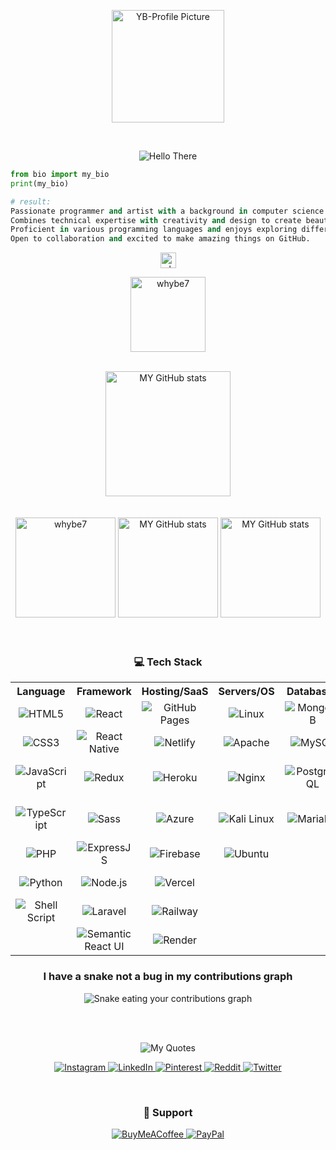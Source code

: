 <p align="center"/>
<img align="center" src="https://user-images.githubusercontent.com/95445743/235520109-9a4e7bd5-41e3-4ed0-8003-4b4b15ae4246.png" alt="YB-Profile Picture" height="180px"/> 
</p>
<br>

<p align="center"><img align="center" src="https://readme-typing-svg.demolab.com/?color=fe428e&center=true&lines=Hello%20There;I%27m+whybe+for+short+just+'YB'" alt="Hello There"/></p>

```python
from bio import my_bio
print(my_bio)

# result:
Passionate programmer and artist with a background in computer science and fine arts.
Combines technical expertise with creativity and design to create beautiful things both in code and on paper.
Proficient in various programming languages and enjoys exploring different mediums and styles of art.
Open to collaboration and excited to make amazing things on GitHub.
```
<p align="center"> <img align="center" height="25px" src="https://komarev.com/ghpvc/?username=whybe7&label=Profile%20views&color=d6094e&style=for-the-badge" alt="whybe7" /> </p>

<p align="center"/>
<img align="center" src="https://github-profile-trophy.vercel.app/?username=whybe7&theme=radical&row=1&column=7&no-frame=true" alt="whybe7" height="120px"/> 
</p>
<br>

<div width="100%" align="center"/>
    <img height="200px"
       src="https://github-readme-streak-stats.herokuapp.com/?user=whybe7&theme=transparent&hide_border=false" alt="MY GitHub stats"/>
</div>
<br>
<br>

<div width="100%" align="center"/>
  <img height="160px"
       src="https://github-readme-stats.vercel.app/api/top-langs?username=whybe7&show_icons=true&locale=en&layout=compact&theme=transparent" alt="whybe7" />
  <img height="160px"
       src="https://github-readme-stats.vercel.app/api?username=whybe7&theme=transparent&hide_border=false&include_all_commits=true&count_private=true" alt="MY GitHub stats"/>
  <img height="160px"
       src="https://gtce.itsvg.in/api?username=vvhybe7&theme=transparent&hide_border=false&include_all_commits=true&count_private=true" alt="MY GitHub stats"/>
</div>
<br>
<br>

<h3 align="center">💻 Tech Stack</h3>

<table align="center">
        <tr>
            <th>Language</th>
            <th>Framework</th>
            <th>Hosting/SaaS</th>
            <th>Servers/OS</th>
            <th>Databases</th>
            <th>Design</th>
            <th>Others</th>
        </tr>
        <tr>
            <!-- HTML5 -->
            <td align="center"><img src="https://img.shields.io/badge/html5-%23E34F26.svg?style=flat-square&logo=html5&logoColor=white" alt="HTML5"/></td>
            <!-- React -->
            <td align="center"><img src="https://img.shields.io/badge/react-%2320232a.svg?style=flat-square&logo=react&logoColor=%2361DAFB" alt="React"/></td>
            <!-- GitHub Pages -->
            <td align="center"><img src="https://img.shields.io/badge/github_pages-%23327FC7.svg?style=flat-square&logo=github&logoColor=white" alt="GitHub Pages"/></td>
            <!-- Linux -->
            <td align="center"><img src="https://img.shields.io/badge/linux-%23FCC624.svg?style=flat-square&logo=linux&logoColor=black" alt="Linux"/></td>
            <!-- MongoDB -->
            <td align="center"><img src="https://img.shields.io/badge/mongodb-%2347A248.svg?style=flat-square&logo=mongodb&logoColor=white" alt="MongoDB"/></td>
            <!-- Adobe Illustrator -->
            <td align="center"><img src="https://img.shields.io/badge/adobe_illustrator-%23FF9A00.svg?style=flat-square&logo=adobe-illustrator&logoColor=white" alt="Adobe Illustrator"/></td>
            <!-- GitLab -->
            <td align="center"><img src="https://img.shields.io/badge/gitlab-%23181717.svg?style=flat-square&logo=gitlab&logoColor=white" alt="GitLab"/></td>
        </tr>
        <tr>
            <!-- CSS3 -->
            <td align="center"><img src="https://img.shields.io/badge/css3-%231572B6.svg?style=flat-square&logo=css3&logoColor=white" alt="CSS3"/></td>
            <!-- React Native -->
            <td align="center"><img src="https://img.shields.io/badge/react_native-%2320232a.svg?style=flat-square&logo=react&logoColor=%2361DAFB" alt="React Native"/></td>
            <!-- Netlify -->
            <td align="center"><img src="https://img.shields.io/badge/netlify-%23000000.svg?style=flat-square&logo=netlify&logoColor=white" alt="Netlify"/></td>
            <!-- Apache -->
            <td align="center"><img src="https://img.shields.io/badge/apache-%23D42029.svg?style=flat-square&logo=apache&logoColor=white" alt="Apache"/></td>
            <!-- MySQL -->
            <td align="center"><img src="https://img.shields.io/badge/mysql-%2300f.svg?style=flat-square&logo=mysql&logoColor=white" alt="MySQL"/></td>
            <!-- Adobe Photoshop -->
            <td align="center"><img src="https://img.shields.io/badge/adobe_photoshop-%2331A8FF.svg?style=flat-square&logo=adobe-photoshop&logoColor=white" alt="Adobe Photoshop"/></td>
            <!-- Docker -->
            <td align="center"><img src="https://img.shields.io/badge/docker-%230db7ed.svg?style=flat-square&logo=docker&logoColor=white" alt="Docker"/></td>
        </tr>
        <tr>
            <!-- JavaScript -->
            <td align="center"><img src="https://img.shields.io/badge/javascript-%23323330.svg?style=flat-square&logo=javascript&logoColor=%23F7DF1E" alt="JavaScript"/></td>
            <!-- Redux -->
            <td align="center"><img src="https://img.shields.io/badge/redux-%23593d88.svg?style=flat-square&logo=redux&logoColor=white" alt="Redux"/></td>
            <!-- Heroku -->
            <td align="center"><img src="https://img.shields.io/badge/heroku-%23430098.svg?style=flat-square&logo=heroku&logoColor=white" alt="Heroku"/></td>
            <!-- Nginx -->
            <td align="center"><img src="https://img.shields.io/badge/nginx-%23009639.svg?style=flat-square&logo=nginx&logoColor=white" alt="Nginx"/></td>
            <!-- PostgreSQL -->
            <td align="center"><img src="https://img.shields.io/badge/postgresql-%23316192.svg?style=flat-square&logo=postgresql&logoColor=white" alt="PostgreSQL"/></td>
            <!-- Adobe Premiere Pro -->
            <td align="center"><img src="https://img.shields.io/badge/adobe_premiere_pro-%23EA77FF.svg?style=flat-square&logo=adobe-premiere-pro&logoColor=white" alt="Adobe Premiere Pro"/></td>
            <!-- Kubernetes -->
            <td align="center"><img src="https://img.shields.io/badge/kubernetes-%23326ce5.svg?style=flat-square&logo=kubernetes&logoColor=white" alt="Kubernetes"/></td>
        </tr>
        <tr>
            <!-- TypeScript -->
            <td align="center"><img src="https://img.shields.io/badge/typescript-%23007ACC.svg?style=flat-square&logo=typescript&logoColor=white" alt="TypeScript"/></td>
            <!-- Sass -->
            <td align="center"><img src="https://img.shields.io/badge/sass-%23CC6699.svg?style=flat-square&logo=sass&logoColor=white" alt="Sass"/></td>
            <!-- Azure -->
            <td align="center"><img src="https://img.shields.io/badge/azure-%230072C6.svg?style=flat-square&logo=azure-devops&logoColor=white" alt="Azure"/></td>
            <!-- Kali Linux -->
            <td align="center"><img src="https://img.shields.io/badge/kali_linux-%231A1A1A.svg?style=flat-square&logo=kali-linux&logoColor=white" alt="Kali Linux"/></td>
            <!-- MariaDB -->
            <td align="center"><img src="https://img.shields.io/badge/mariadb-%2300f.svg?style=flat-square&logo=mariadb&logoColor=white" alt="MariaDB"/></td>
            <!-- Adobe After Effects -->
            <td align="center"><img src="https://img.shields.io/badge/adobe_after_effects-%23FF9999.svg?style=flat-square&logo=adobe-after-effects&logoColor=white" alt="Adobe After Effects"/>               </td>
            <!-- NPM -->
            <td align="center"><img src="https://img.shields.io/badge/npm-%23000000.svg?style=flat-square&logo=npm&logoColor=white" alt="NPM"/></td>
        </tr>
        <tr>
            <!-- PHP -->
            <td align="center"><img src="https://img.shields.io/badge/php-%23777BB4.svg?style=flat-square&logo=php&logoColor=white" alt="PHP"/></td>
            <!-- Express -->
            <td align="center"><img src="https://img.shields.io/badge/express.js-%23404d59.svg?style=flat-square&logo=express&logoColor=%2361DAFB" alt="ExpressJS"/></td>
            <!-- Firebase -->
            <td align="center"><img src="https://img.shields.io/badge/firebase-%23039BE5.svg?style=flat-square&logo=firebase" alt="Firebase"/></td>
            <!-- Ubuntu -->
            <td align="center"><img src="https://img.shields.io/badge/ubuntu-%23E95420.svg?style=flat-square&logo=ubuntu&logoColor=white" alt="Ubuntu"/></td>
            <!-- Null -->
            <td></td>
            <!-- Figma -->
            <td align="center"><img src="https://img.shields.io/badge/figma-%23F24E1E.svg?style=flat-square&logo=figma&logoColor=white" alt="Figma"/></td>
            <!-- Yarn -->
            <td align="center"><img src="https://img.shields.io/badge/yarn-%232187B6.svg?style=flat-square&logo=yarn&logoColor=white" alt="Yarn"/></td>
        </tr>
        <tr>
            <!-- Python -->
            <td align="center"><img src="https://img.shields.io/badge/python-%2314354C.svg?style=flat-square&logo=python&logoColor=white" alt="Python"/></td>
            <!-- Node.js -->
            <td align="center"><img src="https://img.shields.io/badge/node.js-%2343853D.svg?style=flat-square&logo=node.js&logoColor=white" alt="Node.js"/></td>
            <!-- Vercel -->
            <td align="center"><img src="https://img.shields.io/badge/vercel-%23000000.svg?style=flat-square&logo=vercel&logoColor=white" alt="Vercel"/></td>
            <!-- NULL -->
            <td></td>
            <!-- NULL -->
            <td></td>
            <!-- Canva -->
            <td align="center"><img src="https://img.shields.io/badge/canva-%2300C4CC.svg?style=flat-square&logo=canva&logoColor=white" alt="Canva"/></td>
            <!-- Markdown -->
            <td align="center"><img src="https://img.shields.io/badge/markdown-%23000000.svg?style=flat-square&logo=markdown&logoColor=white" alt="Markdown"/></td>
        </tr>
        <tr>
            <!-- Shell Script -->
            <td align="center"><img src="https://img.shields.io/badge/shell_script-%23121011.svg?style=flat-square&logo=gnu-bash&logoColor=white" alt="Shell Script"/></td>
            <!-- Laravel -->
            <td align="center"><img src="https://img.shields.io/badge/laravel-%23FF2D20.svg?style=flat-square&logo=laravel&logoColor=white" alt="Laravel"/></td>
            <!-- railway -->
            <td align="center"><img src="https://img.shields.io/badge/railway-%23000000.svg?style=flat-square&logo=railway&logoColor=white" alt="Railway"/></td>
            <!-- NULL -->
            <td></td>
            <!-- NULL -->
            <td></td>
            <!-- NULL -->
            <td></td>
            <!-- Postman -->
            <td align="center"><img src="https://img.shields.io/badge/postman-%23FF6C37.svg?style=flat-square&logo=postman&logoColor=white" alt="Postman"/></td>
        </tr>
        <tr>
            <!-- NULL -->
            <td></td>
            <!-- Semantic React UI -->
            <td align="center"><img src="https://img.shields.io/badge/semantic--ui--react-%23535C6E.svg?style=flat-square&logo=semantic-ui-react&logoColor=white" alt="Semantic React UI"/></td>
            <!-- render -->
            <td align="center"><img src="https://img.shields.io/badge/render-%23000000.svg?style=flat-square&logo=render&logoColor=white" alt="Render"/></td>
            <!-- NULL -->
            <td></td>
            <!-- NULL -->
            <td></td>
            <!-- Dribbble -->
            <td align="center"><img src="https://img.shields.io/badge/Dribbble-EA4C89?style=flat-square&logo=dribbble&logoColor=white" alt="Dribbble"/></td>
            <!-- GIT -->
            <td align="center"><img src="https://img.shields.io/badge/git-%23EE3000.svg?style=flat-square&logo=git&logoColor=white" alt="GIT"/></td>
        </tr>
</table> 

<h3 align="center">I have a snake not a bug in my contributions graph</h3>

<p align="center"><img align="center" src="https://github.com/whybe7/whybe7/blob/output/github-contribution-grid-snake.svg" alt="Snake eating your contributions graph" /></p>
<br>
<br>
<p align="center"><img align="center" src="https://readme-typing-svg.demolab.com/?color=0e75b6&center=true&lines=The+Long+is+boring;but+the+Short+is+simple." alt="My Quotes"/></p>
<p align="center">
  <a href="https://instagram.com/vvhybe7">
    <img src="https://img.shields.io/badge/Instagram-%23E4405F.svg?logo=Instagram&logoColor=white" alt="Instagram"/>
  </a>
  <a href="https://linkedin.com/in/yassinebouba">
    <img src="https://img.shields.io/badge/LinkedIn-%230077B5.svg?logo=linkedin&logoColor=white" alt="LinkedIn"/>
  </a>
  <a href="https://pinterest.com/whybe7">
    <img src="https://img.shields.io/badge/Pinterest-%23E60023.svg?logo=Pinterest&logoColor=white" alt="Pinterest"/>
  </a>
  <a href="https://reddit.com/user/whybe7">
    <img src="https://img.shields.io/badge/Reddit-%23FF4500.svg?logo=Reddit&logoColor=white" alt="Reddit"/>
  </a>
  <a href="https://twitter.com/vvhybe7">
    <img src="https://img.shields.io/badge/Twitter-%231DA1F2.svg?logo=Twitter&logoColor=white" alt="Twitter"/>
  </a>
</p>
<br>

<h3 align="center">🍩 Support</h3>
<p align="center">
  <a href="https://buymeacoffee.com/whybe">
    <img src="https://img.shields.io/badge/Buy%20Me%20a%20Coffee-ffdd00?style=for-the-badge&logo=buy-me-a-coffee&logoColor=black" alt="BuyMeACoffee"/>
  </a>
  <a href="https://paypal.me/yassinebouba">
    <img src="https://img.shields.io/badge/PayPal-00457C?style=for-the-badge&logo=paypal&logoColor=white" alt="PayPal"/>
  </a>
</p>

